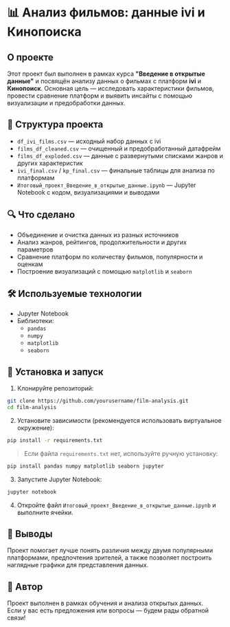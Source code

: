 # 📊 Анализ фильмов: данные ivi и Кинопоиска

## О проекте

Этот проект был выполнен в рамках курса **"Введение в открытые данные"** и посвящён анализу данных о фильмах с платформ **ivi** и **Кинопоиск**. Основная цель — исследовать характеристики фильмов, провести сравнение платформ и выявить инсайты с помощью визуализации и предобработки данных.

## 📁 Структура проекта

- `df_ivi_films.csv` — исходный набор данных с ivi  
- `films_df_cleaned.csv` — очищенный и предобработанный датафрейм  
- `films_df_exploded.csv` — данные с развернутыми списками жанров и других характеристик  
- `ivi_final.csv` / `kp_final.csv` — финальные таблицы для анализа по платформам  
- `Итоговый_проект_Введение_в_открытые_данные.ipynb` — Jupyter Notebook с кодом, визуализациями и выводами  

## 🔍 Что сделано

- Объединение и очистка данных из разных источников  
- Анализ жанров, рейтингов, продолжительности и других параметров  
- Сравнение платформ по количеству фильмов, популярности и оценкам  
- Построение визуализаций с помощью `matplotlib` и `seaborn`  

## 🛠️ Используемые технологии

- Jupyter Notebook  
- Библиотеки:  
  - `pandas`  
  - `numpy`  
  - `matplotlib`  
  - `seaborn`  

## 🚀 Установка и запуск

1. Клонируйте репозиторий:

```bash
git clone https://github.com/yourusername/film-analysis.git
cd film-analysis
```

2. Установите зависимости (рекомендуется использовать виртуальное окружение):

```bash
pip install -r requirements.txt
```

> Если файла `requirements.txt` нет, используйте ручную установку:
```bash
pip install pandas numpy matplotlib seaborn jupyter
```

3. Запустите Jupyter Notebook:

```bash
jupyter notebook
```

4. Откройте файл `Итоговый_проект_Введение_в_открытые_данные.ipynb` и выполните ячейки.

## 📌 Выводы

Проект помогает лучше понять различия между двумя популярными платформами, предпочтения зрителей, а также позволяет построить наглядные графики для представления данных.

## 🧠 Автор

Проект выполнен в рамках обучения и анализа открытых данных.  
Если у вас есть предложения или вопросы — будем рады обратной связи!
